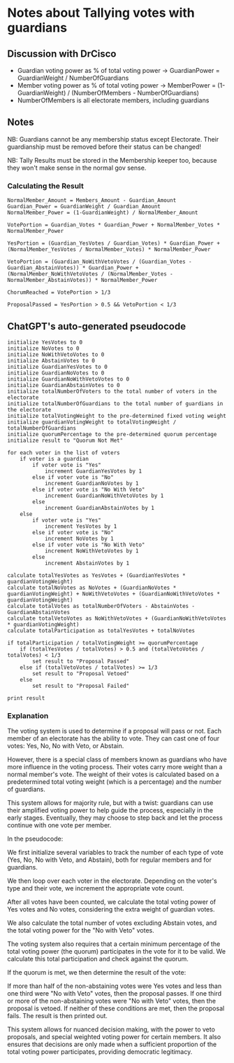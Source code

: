 # Notes about Tallying votes with guardians

## Discussion with DrCisco

* Guardian voting power as % of total voting power -> GuardianPower = GuardianWeight / NumberOfGuardians
* Member voting power as % of total voting power -> MemberPower = (1-GuardianWeight) / (NumberOfMembers - NumberOfGuardians) 
* NumberOfMembers is all electorate members, including guardians


## Notes

NB: Guardians cannot be any membership status except Electorate. Their guardianship must be removed before their status can be changed!

NB: Tally Results must be stored in the Membership keeper too, because
they won't make sense in the normal gov sense.

### Calculating the Result

```
NormalMember_Amount = Members_Amount - Guardian_Amount
Guardian_Power = GuardianWeight / Guardian_Amount
NormalMember_Power = (1-GuardianWeight) / NormalMember_Amount

VotePortion = Guardian_Votes * Guardian_Power + NormalMember_Votes * NormalMember_Power

YesPortion = (Guardian_YesVotes / Guardian_Votes) * Guardian_Power + (NormalMember_YesVotes / NormalMember_Votes) * NormalMember_Power

VetoPortion = (Guardian_NoWithVetoVotes / (Guardian_Votes - Guardian_AbstainVotes)) * Guardian_Power + (NormalMember_NoWithVetoVotes / (NormalMember_Votes - NormalMember_AbstainVotes)) * NormalMember_Power

ChorumReached = VotePortion > 1/3

ProposalPassed = YesPortion > 0.5 && VetoPortion < 1/3
```


## ChatGPT's auto-generated pseudocode

```
initialize YesVotes to 0
initialize NoVotes to 0
initialize NoWithVetoVotes to 0
initialize AbstainVotes to 0
initialize GuardianYesVotes to 0
initialize GuardianNoVotes to 0
initialize GuardianNoWithVetoVotes to 0
initialize GuardianAbstainVotes to 0
initialize totalNumberOfVoters to the total number of voters in the electorate
initialize totalNumberOfGuardians to the total number of guardians in the electorate
initialize totalVotingWeight to the pre-determined fixed voting weight
initialize guardianVotingWeight to totalVotingWeight / totalNumberOfGuardians
initialize quorumPercentage to the pre-determined quorum percentage
initialize result to "Quorum Not Met"

for each voter in the list of voters
    if voter is a guardian
        if voter vote is "Yes"
            increment GuardianYesVotes by 1
        else if voter vote is "No"
            increment GuardianNoVotes by 1
        else if voter vote is "No With Veto"
            increment GuardianNoWithVetoVotes by 1
        else
            increment GuardianAbstainVotes by 1
    else
        if voter vote is "Yes"
            increment YesVotes by 1
        else if voter vote is "No"
            increment NoVotes by 1
        else if voter vote is "No With Veto"
            increment NoWithVetoVotes by 1
        else
            increment AbstainVotes by 1

calculate totalYesVotes as YesVotes + (GuardianYesVotes * guardianVotingWeight)
calculate totalNoVotes as NoVotes + (GuardianNoVotes * guardianVotingWeight) + NoWithVetoVotes + (GuardianNoWithVetoVotes * guardianVotingWeight)
calculate totalVotes as totalNumberOfVoters - AbstainVotes - GuardianAbstainVotes
calculate totalVetoVotes as NoWithVetoVotes + (GuardianNoWithVetoVotes * guardianVotingWeight)
calculate totalParticipation as totalYesVotes + totalNoVotes

if totalParticipation / totalVotingWeight >= quorumPercentage
    if (totalYesVotes / totalVotes) > 0.5 and (totalVetoVotes / totalVotes) < 1/3
        set result to "Proposal Passed"
    else if (totalVetoVotes / totalVotes) >= 1/3
        set result to "Proposal Vetoed"
    else
        set result to "Proposal Failed"

print result
```

### Explanation

The voting system is used to determine if a proposal will pass or not. Each member of an electorate has the ability to vote. They can cast one of four votes: Yes, No, No with Veto, or Abstain.

However, there is a special class of members known as guardians who have more influence in the voting process. Their votes carry more weight than a normal member's vote. The weight of their votes is calculated based on a predetermined total voting weight (which is a percentage) and the number of guardians.

This system allows for majority rule, but with a twist: guardians can use their amplified voting power to help guide the process, especially in the early stages. Eventually, they may choose to step back and let the process continue with one vote per member.

In the pseudocode:

We first initialize several variables to track the number of each type of vote (Yes, No, No with Veto, and Abstain), both for regular members and for guardians.

We then loop over each voter in the electorate. Depending on the voter's type and their vote, we increment the appropriate vote count.

After all votes have been counted, we calculate the total voting power of Yes votes and No votes, considering the extra weight of guardian votes.

We also calculate the total number of votes excluding Abstain votes, and the total voting power for the "No with Veto" votes.

The voting system also requires that a certain minimum percentage of the total voting power (the quorum) participates in the vote for it to be valid. We calculate this total participation and check against the quorum.

If the quorum is met, we then determine the result of the vote:

If more than half of the non-abstaining votes were Yes votes and less than one third were "No with Veto" votes, then the proposal passes.
If one third or more of the non-abstaining votes were "No with Veto" votes, then the proposal is vetoed.
If neither of these conditions are met, then the proposal fails.
The result is then printed out.

This system allows for nuanced decision making, with the power to veto proposals, and special weighted voting power for certain members. It also ensures that decisions are only made when a sufficient proportion of the total voting power participates, providing democratic legitimacy.



